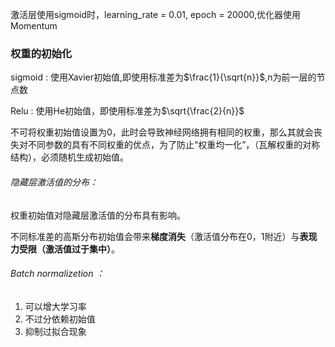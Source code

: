 激活层使用sigmoid时，learning_rate = 0.01, epoch = 20000,优化器使用Momentum

### 权重的初始化

sigmoid : 使用Xavier初始值,即使用标准差为$\frac{1}{\sqrt{n}}$,n为前一层的节点数

Relu : 使用He初始值，即使用标准差为$\sqrt{\frac{2}{n}}$

不可将权重初始值设置为0，此时会导致神经网络拥有相同的权重，那么其就会丧失对不同参数的具有不同权重的优点，为了防止“权重均一化”，（瓦解权重的对称结构），必须随机生成初始值。

###### 隐藏层激活值的分布：

权重初始值对隐藏层激活值的分布具有影响。

不同标准差的高斯分布初始值会带来**梯度消失**（激活值分布在0，1附近）与**表现力受限（激活值过于集中）**。

###### Batch normalizetion ：

1. 可以增大学习率
2. 不过分依赖初始值
3. 抑制过拟合现象





